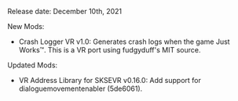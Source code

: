 Release date: December 10th, 2021

New Mods:
- Crash Logger VR v1.0: Generates crash logs when the game Just Works™. This is a VR port using fudgyduff's MIT source.

Updated Mods:
- VR Address Library for SKSEVR v0.16.0: Add support for dialoguemovementenabler (5de6061).
